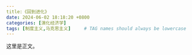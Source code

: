 ```yaml
---
title:《回到进化》 
date: 2024-06-02 18:18:20 +0800
categories: [演化经济学]
tags: [制度主义,马克思主义]     # TAG names should always be lowercase
---
```


这里是正文。